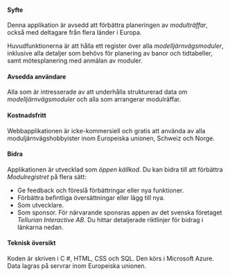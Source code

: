 ﻿#### Syfte
Denna applikation är avsedd att förbättra planeringen av *modulträffar*,
också med deltagare från flera länder i Europa.

Huvudfunktionerna är att hålla ett register över alla *modelljärnvägsmoduler*,
inklusive alla detaljer som behövs för planering av banor och tidtabeller,
samt mötesplanering med anmälan av moduler.

#### Avsedda användare
Alla som är intresserade av att underhålla strukturerad data om *modelljärnvägsmoduler*
och alla som arrangerar modulräffar.

#### Kostnadsfritt
Webbapplikationen är icke-kommersiell och gratis att använda av alla moduljärnvägshobbyister inom Europeiska unionen, Schweiz och Norge.

#### Bidra
Applikationen är utvecklad som *öppen källkod*.
Du kan bidra till att förbättra *Modulregistret* på flera sätt:
- Ge feedback och föreslå förbättringar eller nya funktioner.
- Förbättra befintliga översättningar eller lägg till nya.
- Som utvecklare.
- Som sponsor. För närvarande sponsras appen av det svenska företaget *Tellurian Interactive AB*.
Du hittar detaljerade riktlinjer för bidrag i länkarna nedan.

#### Teknisk översikt
Koden är skriven i C #, HTML, CSS och SQL.
Den körs i Microsoft Azure.
Data lagras på servrar inom Europeiska unionen.
